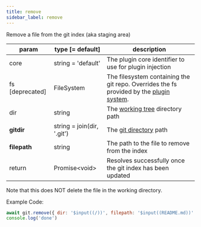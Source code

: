 ```yaml
---
title: remove
sidebar_label: remove
---
```


Remove a file from the git index (aka staging area)

| param           | type [= default]           | description                                                                                               |
| --------------- | -------------------------- | --------------------------------------------------------------------------------------------------------- |
| core            | string = 'default'         | The plugin core identifier to use for plugin injection                                                    |
| fs [deprecated] | FileSystem                 | The filesystem containing the git repo. Overrides the fs provided by the [plugin system](./plugin_fs.md). |
| dir             | string                     | The [working tree](dir-vs-gitdir.md) directory path                                                       |
| **gitdir**      | string = join(dir, '.git') | The [git directory](dir-vs-gitdir.md) path                                                                |
| **filepath**    | string                     | The path to the file to remove from the index                                                             |
| return          | Promise\<void\>            | Resolves successfully once the git index has been updated                                                 |

Note that this does NOT delete the file in the working directory.

Example Code:

```js live
await git.remove({ dir: '$input((/))', filepath: '$input((README.md))' })
console.log('done')
```

<script>
(function rewriteEditLink() {
  const el = document.querySelector('a.edit-page-link.button');
  if (el) {
    el.href = 'https://github.com/isomorphic-git/isomorphic-git/edit/master/src/commands/remove.js';
  }
})();
</script>